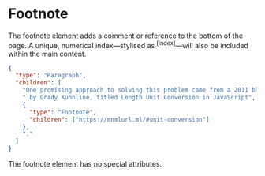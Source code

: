 # Footnote

The footnote element adds a comment or reference to the bottom of the page. A
unique, numerical index—stylised as <sup>[index]</sup>—will also be included
within the main content.

```json
{
  "type": "Paragraph",
  "children": [
    "One promising approach to solving this problem came from a 2011 blog post",
    " by Grady Kuhnline, titled Length Unit Conversion in JavaScript",
    {
      "type": "Footnote",
      "children": ["https://mnmlurl.ml/#unit-conversion"]
    },
    "."
  ]
}
```

The footnote element has no special attributes.